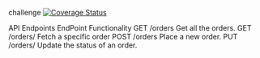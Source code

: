 challenge
[![Coverage Status](https://coveralls.io/repos/github/PeterCapo/challenge2/badge.svg?branch=master)](https://coveralls.io/github/PeterCapo/challenge2?branch=master)



API Endpoints
EndPoint	Functionality
GET /orders	Get all the orders.
GET /orders/	Fetch a specific order
POST /orders	Place a new order.
PUT /orders/	Update the status of an order.
